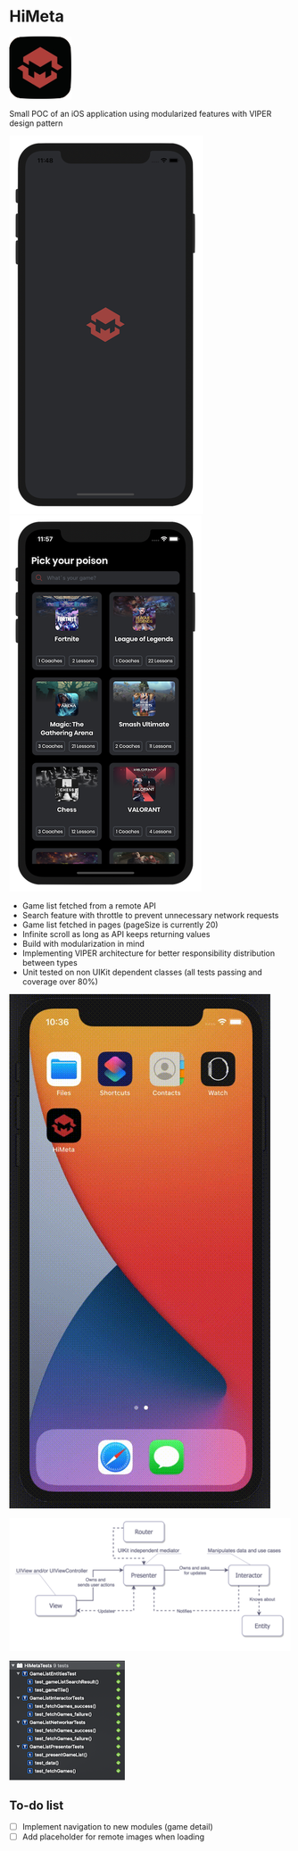 # HiMeta
![app Icon](images/appIcon.png)

Small POC of an iOS application using modularized features with VIPER design pattern

![game list](images/splash.png)
![game list](images/search.png)


- Game list fetched from a remote API
- Search feature with throttle to prevent unnecessary network requests
- Game list fetched in pages (pageSize is currently 20)
- Infinite scroll as long as API keeps returning values
- Build with modularization in mind
- Implementing VIPER architecture for better responsibility distribution between types
- Unit tested on non UIKit dependent classes (all tests passing and coverage over 80%)

![game list](images/searchGIF.gif)

![viper diagram](images/viper.png)

![game list](images/tests.png)

To-do list
---
- [ ] Implement navigation to new modules (game detail)
- [ ] Add placeholder for remote images when loading
